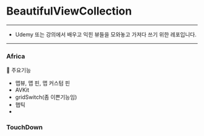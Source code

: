 # BeautifulViewCollection
---
- Udemy 또는 강의에서 배우고 익힌 뷰들을 모와놓고 가져다 쓰기 위한 레포입니다.


---

### Africa 
📌 주요기능
- 맵뷰, 맵 핀, 맵 커스텀 핀
- AVKit
- gridSwitch(좀 이쁜기능임)
- 햅틱
- 

### TouchDown

